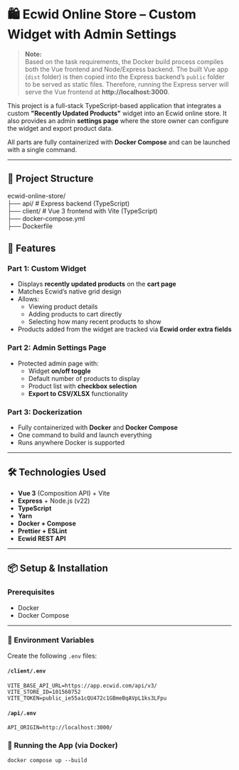 # 🛍️ Ecwid Online Store – Custom Widget with Admin Settings

> **Note:**  
> Based on the task requirements, the Docker build process compiles both the Vue frontend and Node/Express backend. The built Vue app (`dist` folder) is then copied into the Express backend’s `public` folder to be served as static files. Therefore, running the Express server will serve the Vue frontend at **http://localhost:3000**.

This project is a full-stack TypeScript-based application that integrates a custom **"Recently Updated Products"** widget into an Ecwid online store. It also provides an admin **settings page** where the store owner can configure the widget and export product data.

All parts are fully containerized with **Docker Compose** and can be launched with a single command.

---

## 📁 Project Structure

<p class="has-line-data" data-line-start="0" data-line-end="5">ecwid-online-store/<br>
├── api/ # Express backend (TypeScript)<br>
├── client/ # Vue 3 frontend with Vite (TypeScript)<br>
├── docker-compose.yml<br>
├── Dockerfile<br>

## 🚀 Features

### Part 1: Custom Widget

- Displays **recently updated products** on the **cart page**
- Matches Ecwid’s native grid design
- Allows:
    - Viewing product details
    - Adding products to cart directly
    - Selecting how many recent products to show
- Products added from the widget are tracked via **Ecwid order extra fields**

### Part 2: Admin Settings Page

- Protected admin page with:
    - Widget **on/off toggle**
    - Default number of products to display
    - Product list with **checkbox selection**
    - **Export to CSV/XLSX** functionality

### Part 3: Dockerization

- Fully containerized with **Docker** and **Docker Compose**
- One command to build and launch everything
- Runs anywhere Docker is supported

---

## 🛠️ Technologies Used

- **Vue 3** (Composition API) + Vite
- **Express** + Node.js (v22)
- **TypeScript**
- **Yarn**
- **Docker + Compose**
- **Prettier + ESLint**
- **Ecwid REST API**

---

## 📦 Setup & Installation

### Prerequisites

- Docker
- Docker Compose

---

### 🔐 Environment Variables

Create the following `.env` files:

#### `/client/.env`

```env
VITE_BASE_API_URL=https://app.ecwid.com/api/v3/
VITE_STORE_ID=101560752
VITE_TOKEN=public_ie55a1cQU472c1GBmeBqAVpL1ks3LFpu
```

#### `/api/.env`

```env
API_ORIGIN=http://localhost:3000/
```

### 🐳 Running the App (via Docker)

``docker compose up --build``

